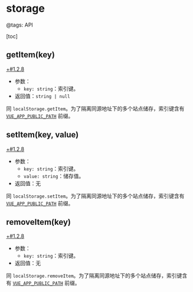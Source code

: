 # storage

@tags: API

[toc]

## getItem(key)

[+#1.2.8](/snippets/latest-version.md)

- 参数：
    - `key: string`：索引键。
- 返回值：`string | null`

同 `localStorage.getItem`。为了隔离同源地址下的多个站点储存，索引键含有 [`VUE_APP_PUBLIC_PATH`](/zh/docs/env-vars.md "#") 前缀。

## setItem(key, value)

[+#1.2.8](/snippets/latest-version.md)

- 参数：
    - `key: string`：索引键。
    - `value: string`：储存值。
- 返回值：无

同 `localStorage.setItem`。为了隔离同源地址下的多个站点储存，索引键含有 [`VUE_APP_PUBLIC_PATH`](/zh/docs/env-vars.md "#") 前缀。

## removeItem(key)

[+#1.2.8](/snippets/latest-version.md)

- 参数：
    - `key: string`：索引键。
- 返回值：无

同 `localStorage.removeItem`。为了隔离同源地址下的多个站点储存，索引键含有 [`VUE_APP_PUBLIC_PATH`](/zh/docs/env-vars.md "#") 前缀。
